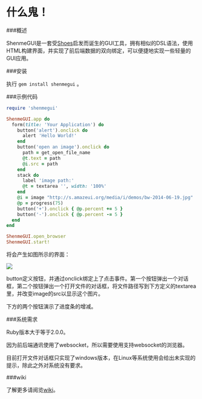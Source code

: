 什么鬼！
======

###概述

ShenmeGUI是一套受[Shoes](http://shoesrb.com/)启发而诞生的GUI工具，拥有相似的DSL语法，使用HTML构建界面，并实现了前后端数据的双向绑定，可以便捷地实现一些轻量的GUI应用。

###安装

执行 `gem install shenmegui` 。

###示例代码

```ruby
require 'shenmegui'

ShenmeGUI.app do
  form(title: 'Your Application') do
    button('alert').onclick do
      alert 'Hello World!'
    end
    button('open an image').onclick do
      path = get_open_file_name
      @t.text = path
      @i.src = path
    end
    stack do
      label 'image path:'
      @t = textarea '', width: '100%'
    end
    @i = image "http://s.amazeui.org/media/i/demos/bw-2014-06-19.jpg"
    @p = progress(75)
    button('+').onclick { @p.percent += 5 }
    button('-').onclick { @p.percent -= 5 }
  end
end

ShenmeGUI.open_browser
ShenmeGUI.start!
```

将会产生如图所示的界面：

![](http://cichol.qiniudn.com/shenmegui_example.png)

button定义按钮，并通过onclick绑定上了点击事件。第一个按钮弹出一个对话框，第二个按钮弹出一个打开文件的对话框，将文件路径写到下方定义的textarea里，并改变image的src以显示这个图片。

下方的两个按钮演示了进度条的增减。

###系统需求

Ruby版本大于等于2.0.0。

因为前后端通讯使用了websocket，所以需要使用支持websocket的浏览器。

目前打开文件对话框只实现了windows版本，在Linux等系统使用会给出未实现的提示，除此之外对系统没有要求。

###wiki

了解更多请阅览[wiki](https://github.com/CicholGricenchos/ShenmeGUI/wiki)。